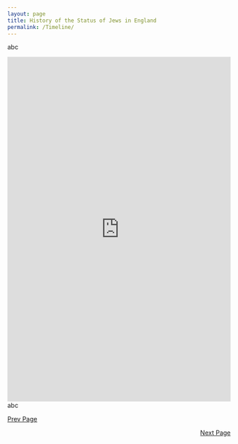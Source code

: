 ```yaml
---
layout: page
title: History of the Status of Jews in England
permalink: /Timeline/
---
```



abc
<iframe src="http://timemapper.okfnlabs.org/blinder_levi/final-project-time-mapper?embed=1" frameborder="0" style="border: none;" width="100%" height="780;"></iframe> abc

[Prev Page](../Intro)
<div style="text-align: right"> <a href="../Quant">Next Page</a> </div>
